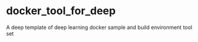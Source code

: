 # docker_tool_for_deep
A deep template of deep learning docker sample and build environment tool set
